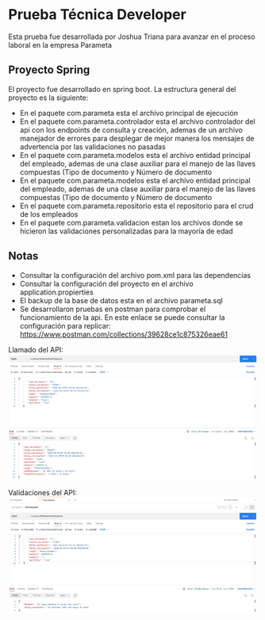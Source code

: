 # Prueba Técnica Developer

Esta prueba fue desarrollada por Joshua Triana para avanzar en el proceso laboral en la empresa Parameta

## Proyecto Spring

El proyecto fue desarrollado en spring boot. La estructura general del proyecto es la siguiente:

- En el paquete com.parameta esta el archivo principal de ejecución
- En el paquete com.parameta.controlador esta el archivo controlador del api con los endpoints de consulta y creación, ademas de un archivo manejador de errores para desplegar de mejor manera los mensajes de advertencia por las validaciones no pasadas
- En el paquete com.parameta.modelos esta el archivo entidad principal del empleado, ademas de una clase auxiliar para el manejo de las llaves compuestas (Tipo de documento y Número de documento
- En el paquete com.parameta.modelos esta el archivo entidad principal del empleado, ademas de una clase auxiliar para el manejo de las llaves compuestas (Tipo de documento y Número de documento
- En el paquete com.parameta.repositorio esta el repositorio para el crud de los empleados
- En el paquete com.parameta.validacion estan los archivos donde se hicieron las validaciones personalizadas para la mayoría de edad

## Notas

- Consultar la configuración del archivo pom.xml para las dependencias
- Consultar la configuración del proyecto en el archivo application.propierties
- El backup de la base de datos esta en el archivo parameta.sql
- Se desarrollaron pruebas en postman para comprobar el funcionamiento de la api. En este enlace se puede consultar la configuración para replicar: <https://www.postman.com/collections/39628ce1c875326eae61>

Llamado del API:
![Uso del API](https://github.com/jodatm/prueba_parameta/blob/master/postman1.png)

Validaciones del API:
![Uso del API](https://github.com/jodatm/prueba_parameta/blob/master/postman2.png)
